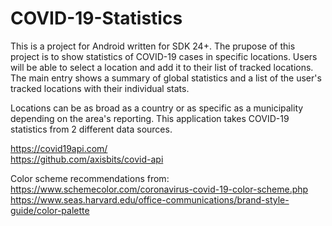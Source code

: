 # COVID-19-Statistics

This is a project for Android written for SDK 24+.  The prupose of this project is to show statistics of COVID-19 cases in specific locations.  Users will be able to select a location and add it to their list of tracked locations.  The main entry shows a summary of global statistics and a list of the user's tracked locations with their individual stats.  

Locations can be as broad as a country or as specific as a municipality depending on the area's reporting.  This application takes COVID-19 statistics from 2 different data sources.  

https://covid19api.com/  
https://github.com/axisbits/covid-api

Color scheme recommendations from:
https://www.schemecolor.com/coronavirus-covid-19-color-scheme.php 
https://www.seas.harvard.edu/office-communications/brand-style-guide/color-palette  


